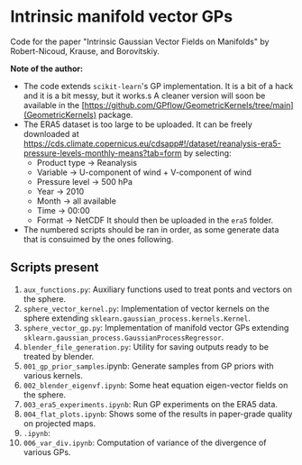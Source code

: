 # Intrinsic manifold vector GPs
Code for the paper "Intrinsic Gaussian Vector Fields on Manifolds" by Robert-Nicoud, Krause, and Borovitskiy.

**Note of the author:**
* The code extends `scikit-learn`'s GP implementation. It is a bit of a hack and it is a bit messy, but it works.s A cleaner version will soon be available in the [https://github.com/GPflow/GeometricKernels/tree/main](GeometricKernels) package.
* The ERA5 dataset is too large to be uploaded. It can be freely downloaded at
  https://cds.climate.copernicus.eu/cdsapp#!/dataset/reanalysis-era5-pressure-levels-monthly-means?tab=form
  by selecting:
  * Product type -> Reanalysis
  * Variable -> U-component of wind + V-component of wind
  * Pressure level -> 500 hPa
  * Year -> 2010
  * Month -> all available
  * Time -> 00:00
  * Format -> NetCDF
  It should then be uploaded in the `era5` folder.
* The numbered scripts should be ran in order, as some generate data that is consuimed by the ones following.

## Scripts present
1. `aux_functions.py`: Auxiliary functions used to treat ponts and vectors on the sphere.
2. `sphere_vector_kernel.py`: Implementation of vector kernels on the sphere extending `sklearn.gaussian_process.kernels.Kernel`.
3. `sphere_vector_gp.py`: Implementation of manifold vector GPs extending `sklearn.gaussian_process.GaussianProcessRegressor`.
4. `blender_file_generation.py`: Utility for saving outputs ready to be treated by blender.
5. `001_gp_prior_samples`.ipynb: Generate samples from GP priors with various kernels.
6. `002_blender_eigenvf.ipynb`: Some heat equation eigen-vector fields on the sphere.
7. `003_era5_experiments.ipynb`: Run GP experiments on the ERA5 data.
8. `004_flat_plots.ipynb`: Shows some of the results in paper-grade quality on projected maps.
9. `.ipynb`:
10. `006_var_div.ipynb`: Computation of variance of the divergence of various GPs.
